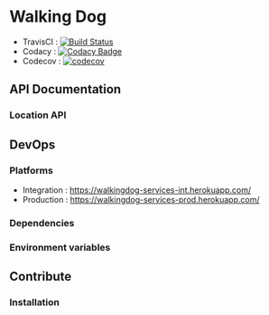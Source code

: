 Walking Dog
====
- TravisCI : [![Build Status](https://travis-ci.org/hubesco/walkingdog-services.svg?branch=master)](https://travis-ci.org/hubesco/walkingdog-services)
- Codacy : [![Codacy Badge](https://api.codacy.com/project/badge/Grade/b8cbd8954b874c5eb33aa1cd0b7f32c5)](https://www.codacy.com/app/pao-esco/walkingdog-services?utm_source=github.com&amp;utm_medium=referral&amp;utm_content=paoesco/walkingdog&amp;utm_campaign=Badge_Grade)
- Codecov : [![codecov](https://codecov.io/gh/hubesco/walkingdog-services/branch/master/graph/badge.svg)](https://codecov.io/gh/hubesco/walkingdog-services)

## API Documentation

### Location API

## DevOps

### Platforms

- Integration : https://walkingdog-services-int.herokuapp.com/
- Production : https://walkingdog-services-prod.herokuapp.com/

### Dependencies


### Environment variables


## Contribute

### Installation

